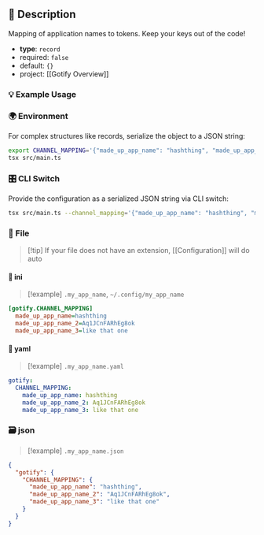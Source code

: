 ## 📜 Description

Mapping of application names to tokens. Keep your keys out of the code!

- **type**: `record`
- required: `false`
- default: `{}`
- project: [[Gotify Overview]]

### 💡 Example Usage

### 🌍 Environment

For complex structures like records, serialize the object to a JSON string:

```bash
export CHANNEL_MAPPING='{"made_up_app_name": "hashthing", "made_up_app_name_2": "Aq1JCnFARhEg8ok", "made_up_app_name_3": "like that one"}'
tsx src/main.ts
```

### 🎛️ CLI Switch

Provide the configuration as a serialized JSON string via CLI switch:

```bash
tsx src/main.ts --channel_mapping='{"made_up_app_name": "hashthing", "made_up_app_name_2": "Aq1JCnFARhEg8ok", "made_up_app_name_3": "like that one"}'
```

### 📁 File
> [!tip] If your file does not have an extension, [[Configuration]] will do auto
#### 📘 ini

> [!example] 
> `.my_app_name`, `~/.config/my_app_name`

```ini
[gotify.CHANNEL_MAPPING]
  made_up_app_name=hashthing
  made_up_app_name_2=Aq1JCnFARhEg8ok
  made_up_app_name_3=like that one
```
#### 📄 yaml

> [!example]
> `.my_app_name.yaml`

```yaml
gotify:
  CHANNEL_MAPPING:
    made_up_app_name: hashthing
    made_up_app_name_2: Aq1JCnFARhEg8ok
    made_up_app_name_3: like that one
```
### 🗃️ json

> [!example]
> `.my_app_name.json`

```json
{
  "gotify": {
    "CHANNEL_MAPPING": {
      "made_up_app_name": "hashthing",
      "made_up_app_name_2": "Aq1JCnFARhEg8ok",
      "made_up_app_name_3": "like that one"
    }
  }
}
```